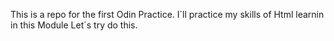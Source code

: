 This is a repo for the first Odin Practice.
I´ll practice my skills of Html learnin in this Module
Let´s try do this.